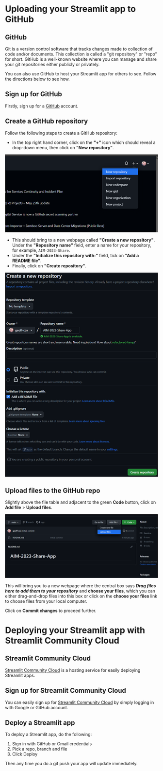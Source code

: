 # Uploading your Streamlit app to GitHub

## GitHub

Git is a version control software that tracks changes made to collection of code and/or documents. 
This collection is called a "git repository" or "repo" for short. 
GitHub is a well-known website where you can manage and share your git repositories either publicly or privately.

You can also use GitHub to host your Streamlit app for others to see. Follow the directions below to see how. 

## Sign up for GitHub

Firstly, sign up for a [GitHub](https://github.com/) account.

## Create a GitHub repository

Follow the following steps to create a GitHub repository:
- In the top right hand corner, click on the **"+"** icon which should reveal a drop-down menu, then click on 
**"New repository"**.

![fig-01](st-fig-01.png)
- This should bring to a new webpage called **"Create a new repository"**. Under the **"Repository name"** field, 
enter a name for your repository, for example, `AIM-2023-Share`.
- Under the **"Initialize this repository with:"** field, tick on **"Add a README file"**.
- Finally, click on **"Create repository"**.

![fig-02](lessons/figures/st-fig-02.png)

## Upload files to the GitHub repo

Slightly above the file table and adjacent to the green **Code** button, click on **Add file** > **Upload files**.

![fig-03](./lessons/figures/st-fig-03.png)

This will bring you to a new webpage where the central box says ***Drag files here to add them to your repository*** and **choose your files**, which you can either drag-and-drop files into this box or click on the **choose your files** link to choose files from your local computer.

Click on **Commit changes** to proceed further.

# Deploying your Streamlit app with Streamlit Community Cloud

## Streamlit Community Cloud

[Streamlit Community Cloud](https://streamlit.io/cloud) is a hosting service for easily deploying Streamlit apps.

## Sign up for Streamlit Community Cloud

You can easily sign up for [Streamlit Community Cloud](https://streamlit.io/cloud) by simply logging in with Google or GitHub account.

## Deploy a Streamlit app

To deploy a Streamlit app, do the following:
1. Sign in with GitHub or Gmail credentials
2. Pick a repo, branch and file
3. Click Deploy

Then any time you do a git push your app will update immediately.
